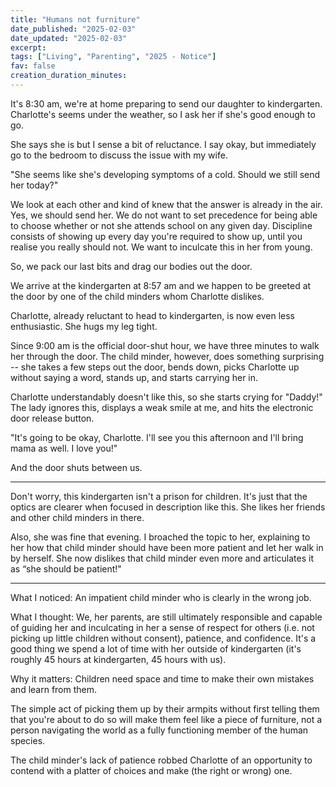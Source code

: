 ```yaml
---
title: "Humans not furniture"
date_published: "2025-02-03"
date_updated: "2025-02-03"
excerpt:
tags: ["Living", "Parenting", "2025 - Notice"]
fav: false
creation_duration_minutes:
---
```


It's 8:30 am, we're at home preparing to send our daughter to kindergarten. Charlotte's seems under the weather, so I ask her if she's good enough to go.

She says she is but I sense a bit of reluctance. I say okay, but immediately go to the bedroom to discuss the issue with my wife.

"She seems like she's developing symptoms of a cold. Should we still send her today?"

We look at each other and kind of knew that the answer is already in the air. Yes, we should send her. We do not want to set precedence for being able to choose whether or not she attends school on any given day. Discipline consists of showing up every day you're required to show up, until you realise you really should not. We want to inculcate this in her from young.

So, we pack our last bits and drag our bodies out the door.

We arrive at the kindergarten at 8:57 am and we happen to be greeted at the door by one of the child minders whom Charlotte dislikes.

Charlotte, already reluctant to head to kindergarten, is now even less enthusiastic. She hugs my leg tight.

Since 9:00 am is the official door-shut hour, we have three minutes to walk her through the door. The child minder, however, does something surprising -- she takes a few steps out the door, bends down, picks Charlotte up without saying a word, stands up, and starts carrying her in.

Charlotte understandably doesn't like this, so she starts crying for "Daddy!" The lady ignores this, displays a weak smile at me, and hits the electronic door release button.

"It's going to be okay, Charlotte. I'll see you this afternoon and I'll bring mama as well. I love you!"

And the door shuts between us.

---

Don't worry, this kindergarten isn't a prison for children. It's just that the optics are clearer when focused in description like this. She likes her friends and other child minders in there.

Also, she was fine that evening. I broached the topic to her, explaining to her how that child minder should have been more patient and let her walk in by herself. She now dislikes that child minder even more and articulates it as “she should be patient!"

---

What I noticed: An impatient child minder who is clearly in the wrong job.

What I thought: We, her parents, are still ultimately responsible and capable of guiding her and inculcating in her a sense of respect for others (i.e. not picking up little children without consent), patience, and confidence. It's a good thing we spend a lot of time with her outside of kindergarten (it's roughly 45 hours at kindergarten, 45 hours with us).

Why it matters: Children need space and time to make their own mistakes and learn from them.

The simple act of picking them up by their armpits without first telling them that you're about to do so will make them feel like a piece of furniture, not a person navigating the world as a fully functioning member of the human species.

The child minder's lack of patience robbed Charlotte of an opportunity to contend with a platter of choices and make (the right or wrong) one.
